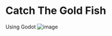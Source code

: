 # Catch The Gold Fish
 Using Godot 
![image](https://github.com/fellis-cp/Catch-The-Gold-Fish/assets/60042724/9646b8aa-eee6-407f-80b7-d26804c5f01e)
